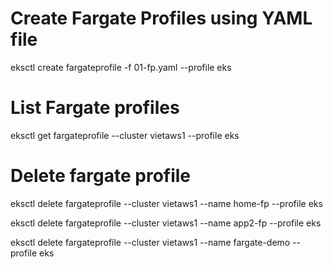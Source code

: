 # Create Fargate Profiles using YAML file

eksctl create fargateprofile -f 01-fp.yaml --profile eks

# List Fargate profiles

eksctl get fargateprofile --cluster vietaws1 --profile eks

# Delete fargate profile

eksctl delete fargateprofile --cluster vietaws1 --name home-fp --profile eks

eksctl delete fargateprofile --cluster vietaws1 --name app2-fp --profile eks

eksctl delete fargateprofile --cluster vietaws1 --name fargate-demo --profile
eks
